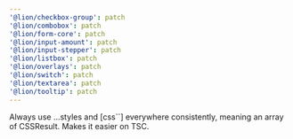 ```yaml
---
'@lion/checkbox-group': patch
'@lion/combobox': patch
'@lion/form-core': patch
'@lion/input-amount': patch
'@lion/input-stepper': patch
'@lion/listbox': patch
'@lion/overlays': patch
'@lion/switch': patch
'@lion/textarea': patch
'@lion/tooltip': patch
---
```


Always use ...styles and [css``] everywhere consistently, meaning an array of CSSResult. Makes it easier on TSC.
